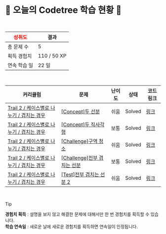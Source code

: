 # 🌲 오늘의 Codetree 학습 현황 🌲

<br />

| <span style="color:red;display:block;text-align:center;"> **성취도**</span> | 결과 |
|---|---|
| 총 문제 수 | 5 |
| 획득 경험치 | 110 / 50 XP |
| 연속 학습 일 | 22 일 |

<br />

|커리큘럼|문제|난이도|상태|코드 링크|
|---|---|---|---|---|
|[Trail 2 / 케이스별로 나누기 / 겹치는 경우](https://www.codetree.ai/trail-info/novice-mid/)|[[Concept]두 선분](https://www.codetree.ai/trails/complete/curated-cards/intro-two-lines/)|쉬움|Solved|[링크](https://github.com/yunjikwak/algorithm/blob/main/250714/%EB%91%90%20%EC%84%A0%EB%B6%84/two-lines.py)|
|[Trail 2 / 케이스별로 나누기 / 겹치는 경우](https://www.codetree.ai/trail-info/novice-mid/)|[[Concept]두 직사각형](https://www.codetree.ai/trails/complete/curated-cards/intro-two-rectangles/)|보통|Solved|[링크](https://github.com/yunjikwak/algorithm/blob/main/250714/%EB%91%90%20%EC%A7%81%EC%82%AC%EA%B0%81%ED%98%95/two-rectangles.py)|
|[Trail 2 / 케이스별로 나누기 / 겹치는 경우](https://www.codetree.ai/trail-info/novice-mid/)|[[Challenge]구역 청소](https://www.codetree.ai/trails/complete/curated-cards/challenge-district-cleaning/)|쉬움|Solved|[링크](https://github.com/yunjikwak/algorithm/blob/main/250714/%EA%B5%AC%EC%97%AD%20%EC%B2%AD%EC%86%8C/district-cleaning.py)|
|[Trail 2 / 케이스별로 나누기 / 겹치는 경우](https://www.codetree.ai/trail-info/novice-mid/)|[[Challenge]전부 겹치는 선분](https://www.codetree.ai/trails/complete/curated-cards/challenge-overlapping-line-segments/)|보통|Solved|[링크](https://github.com/yunjikwak/algorithm/blob/main/250714/%EC%A0%84%EB%B6%80%20%EA%B2%B9%EC%B9%98%EB%8A%94%20%EC%84%A0%EB%B6%84/overlapping-line-segments.py)|
|[Trail 2 / 케이스별로 나누기 / 겹치는 경우](https://www.codetree.ai/trail-info/novice-mid/)|[[Test]전부 겹치는 선분 2](https://www.codetree.ai/trails/complete/curated-cards/test-overlapping-line-segments-2/)|쉬움|Solved|[링크](https://github.com/yunjikwak/algorithm/blob/main/250714/%EC%A0%84%EB%B6%80%20%EA%B2%B9%EC%B9%98%EB%8A%94%20%EC%84%A0%EB%B6%84%202/overlapping-line-segments-2.py)|


<br />

> [!TIP]
> **경험치 획득** : 설명을 보지 않고 해결한 문제에 대해서만 한 번 경험치를 획득할 수 있습니다.  
> **학습 연속일** : 새로운 날에 새로운 경험치를 획득하면 연속일이 인정됩니다.

